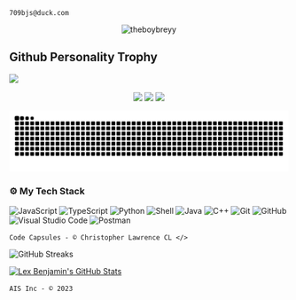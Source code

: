 ```
709bjs@duck.com
```
<p align="center"> <img src="https://komarev.com/ghpvc/?username=theboybrey&label=Profile%20views&color=e91e63&style=flat" alt="theboybreyy" /> </p>
<h2 align="left">Github Personality Trophy</h2>
<img width=900 src="https://github-profile-trophy.vercel.app/?username=theboybrey&column=8&theme=gruvbox&no-frame=false"/>

<p align="center">
<a href="http://bit.ly/abessilfielinkedin"><img src="https://img.shields.io/badge/-abessilfie-0077B5?style=flat&logo=Linkedin&logoColor=white"/></a>
<a href="http://bit.ly/bibabreytwitter"><img src="https://img.shields.io/badge/-@bibabrey-%231DA1F2?style=flat&logo=twitter&logoColor=white"/></a>
<a href="mailto:guillaume.falourd@gmail.com"><img src="https://img.shields.io/badge/-709bjs@duck.com-D14836?style=flat&logo=Gmail&logoColor=white"/></a>
</p>

![Snake animation](https://github.com/GuillaumeFalourd/GuillaumeFalourd/blob/output/github-contribution-grid-snake.svg)
<h3 align="left">⚙ My Tech Stack </h3>

![JavaScript](https://img.shields.io/badge/-JS-05122A?style=flat&logo=JavaScript)
![TypeScript](https://img.shields.io/badge/-JS-05122A?style=flat&logo=TypeScript)
![Python](https://img.shields.io/badge/-Python-05122A?style=flat&logo=python)
![Shell](https://img.shields.io/badge/Shell-05122A?style=flat&logo=gnu-bash&logoColor=white)
![Java](https://img.shields.io/badge/-Java-05122A?style=flat&logo=Java&logoColor=white)
![C++](https://img.shields.io/badge/-C++-05122A?style=flat&logo=cpp)
![Git](https://img.shields.io/badge/-Git-05122A?style=flat&logo=git) 
![GitHub](https://img.shields.io/badge/-GitHub-05122A?style=flat&logo=github) 
![Visual Studio Code](https://img.shields.io/badge/-Visual%20Studio%20Code-05122A?style=flat&logo=visual-studio-code&logoColor=007ACC) 
![Postman](https://img.shields.io/badge/-Postman-05122A?style=flat&logo=postman)



```
Code Capsules - © Christopher Lawrence CL </>
```

![GitHub Streaks](http://github-readme-streak-stats.herokuapp.com?user=theboybrey&theme=dark&hide_border=true&card_width=800)

<!-- ![](https://github-profile-summary-cards.vercel.app/api/cards/profile-details?username=theboybrey&theme=dark)  -->
<!-- ![](https://github-profile-summary-cards.vercel.app/api/cards/most-commit-language?username=theboybrey&theme=dark)  -->




[![Lex Benjamin's GitHub Stats](https://github-readme-stats.vercel.app/api?username=theboybrey&card_width=800&show_icons=true&theme=dark&hide_border=true)](https://github.com/theboybrey)

<!-- [![Top Langs](https://github-readme-stats.vercel.app/api/top-langs/?username=theboybrey&card_width=800&size_weight=0.5&count_weight=0.5&langs_count=6&theme=dark&hide_border=true)](https://github.com/anuraghazra/github-readme-stats)-->



```
AIS Inc - © 2023 
```

<!-- éxplore Showcase -->


 

